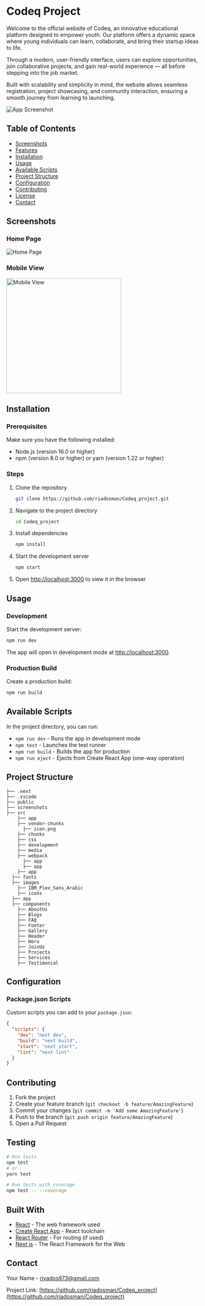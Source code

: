 # Codeq Project

Welcome to the official website of Codeq, an innovative educational platform designed to empower youth. Our platform offers a dynamic space where young individuals can learn, collaborate, and bring their startup ideas to life.

Through a modern, user-friendly interface, users can explore opportunities, join collaborative projects, and gain real-world experience — all before stepping into the job market.

Built with scalability and simplicity in mind, the website allows seamless registration, project showcasing, and community interaction, ensuring a smooth journey from learning to launching.

![App Screenshot](screenshots/main-screenshot.png)

## Table of Contents

- [Screenshots](#screenshots)
- [Features](#features)
- [Installation](#installation)
- [Usage](#usage)
- [Available Scripts](#available-scripts)
- [Project Structure](#project-structure)
- [Configuration](#configuration)
- [Contributing](#contributing)
- [License](#license)
- [Contact](#contact)

## Screenshots

### Home Page

![Home Page](screenshots/home-page.png)

### Mobile View

<img src="screenshots/mobile-view.png" alt="Mobile View" width="300">

## Installation

### Prerequisites

Make sure you have the following installed:

- Node.js (version 16.0 or higher)
- npm (version 8.0 or higher) or yarn (version 1.22 or higher)

### Steps

1. Clone the repository

   ```bash
   git clone https://github.com/riadosman/Codeq_project.git
   ```

2. Navigate to the project directory

   ```bash
   cd Codeq_project
   ```

3. Install dependencies

   ```bash
   npm install
   ```

4. Start the development server

   ```bash
   npm start
   ```

5. Open [http://localhost:3000](http://localhost:3000) to view it in the browser

## Usage

### Development

Start the development server:

```bash
npm run dev
```

The app will open in development mode at [http://localhost:3000](http://localhost:3000).

### Production Build

Create a production build:

```bash
npm run build
```

## Available Scripts

In the project directory, you can run:

- `npm run dev` - Runs the app in development mode
- `npm test` - Launches the test runner
- `npm run build` - Builds the app for production
- `npm run eject` - Ejects from Create React App (one-way operation)

## Project Structure

```
├── .next
├── .vscode
├── public
├── screenshots
├── src
    ├── app
    ├── vendor-chunks
      ├── icon.png
    ├── chunks
    ├── css
    ├── development
    ├── media
    ├── webpack
      ├── app
      ├── app
    ├── app
  ├── fonts
  ├── images
    ├── IBM_Plex_Sans_Arabic
    ├── icons
  ├── app
  ├── components
    ├── AboutUs
    ├── Blogs
    ├── FAQ
    ├── Footer
    ├── Gallery
    ├── Header
    ├── Hero
    ├── JoinUs
    ├── Projects
    ├── Services
    ├── Testimonial
```

## Configuration

### Package.json Scripts

Custom scripts you can add to your `package.json`:

```json
{
  "scripts": {
    "dev": "next dev",
    "build": "next build",
    "start": "next start",
    "lint": "next lint"
  }
}
```

## Contributing

1. Fork the project
2. Create your feature branch (`git checkout -b feature/AmazingFeature`)
3. Commit your changes (`git commit -m 'Add some AmazingFeature'`)
4. Push to the branch (`git push origin feature/AmazingFeature`)
5. Open a Pull Request

## Testing

```bash
# Run tests
npm test
# or
yarn test

# Run tests with coverage
npm test -- --coverage
```

## Built With

- [React](https://reactjs.org/) - The web framework used
- [Create React App](https://create-react-app.dev/) - React toolchain
- [React Router](https://reactrouter.com/) - For routing (if used)
- [Next js](https://nextjs.org/) - The React Framework for the Web

## Contact

Your Name - riyados973@gmail.com

Project Link: [https://github.com/riadosman/Codeq_project](https://github.com/riadosman/Codeq_project)

